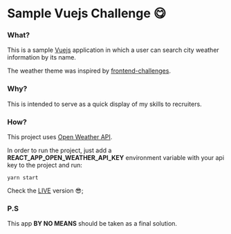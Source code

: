 # Sample Vuejs Challenge 😋

### What?

This is a sample [Vuejs](https://vuejs.org/) application in which a user can search city weather information by its name.

The weather theme was inspired by [frontend-challenges](https://github.com/felipefialho/frontend-challenges).


### Why?

This is intended to serve as a quick display of my skills to recruiters.

### How?

This project uses [Open Weather API](https://openweathermap.org/).

In order to run the project, just add a **REACT_APP_OPEN_WEATHER_API_KEY** environment variable with your api key to the project and run:

```
yarn start
```

Check the [LIVE](https://weather-browser-vuejs.vercel.app/) version 😎;

### P.S

This app **BY NO MEANS** should be taken as a final solution.